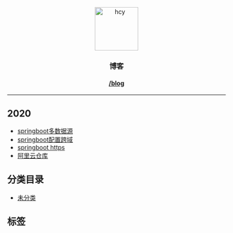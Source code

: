 <div style="text-align:center">
    <img src="//cn.gravatar.com/avatar/d9b595bcb06a4cbf1267e39e43b5c1b2?s=256&d=mm" width="100" height="100" alt="hcy">
    <h3>博客</h3>
    <h4>
        <a href="/blog" target="_blank">/blog</a>
    </h4>
</div>

---

## 2020
- <a href="/blog/archives/springboot多数据源" title="springboot多数据源" target="_blank">springboot多数据源</a>
- <a href="/blog/archives/springoot配置跨域" title="springboot配置跨域" target="_blank">springboot配置跨域</a>
- <a href="/blog/archives/springboothttps" title="springboot https" target="_blank">springboot https</a>
- <a href="/blog/archives/阿里云仓库" title="阿里云仓库" target="_blank">阿里云仓库</a>

## 分类目录
- <a href="/blog/categories/default" target="_blank">未分类</a>

## 标签
